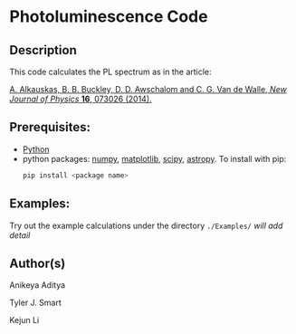 Photoluminescence Code
===================================

Description
------------------------------------
This code calculates the PL spectrum as in the article:

[A. Alkauskas, B. B. Buckley, D. D. Awschalom and C. G. Van de Walle, *New Journal of Physics* **16**, 073026 (2014).](https://iopscience.iop.org/article/10.1088/1367-2630/16/7/073026/meta "First-principles theory of the luminescence lineshape for the triplet transition in diamond NV centres")

Prerequisites:
------------------------------------
* [Python](https://www.python.org/downloads)
* python packages: [numpy](https://numpy.org), [matplotlib](https://matplotlib.org), [scipy](https://www.scipy.org), [astropy](https://www.astropy.org). To install with pip:
    ```bash
    pip install <package name>
    ```

Examples:
------------------------------------
Try out the example calculations under the directory `./Examples/`
*will add detail*

Author(s)
------------------------------------
Anikeya Aditya

Tyler J. Smart

Kejun Li
